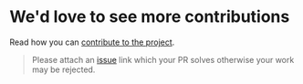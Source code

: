 # We'd love to see more contributions

Read how you can [contribute to the project](https://github.com/kataras/versioning/blob/master/CONTRIBUTING.md).

> Please attach an [issue](https://github.com/kataras/versioning/issues) link which your PR solves otherwise your work may be rejected.